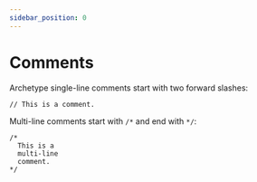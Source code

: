 ```yaml
---
sidebar_position: 0
---
```


# Comments

Archetype single-line comments start with two forward slashes:

```archetype
// This is a comment.
```

Multi-line comments start with `/*` and end with `*/`:

```archetype
/*
  This is a
  multi-line
  comment.
*/
```
